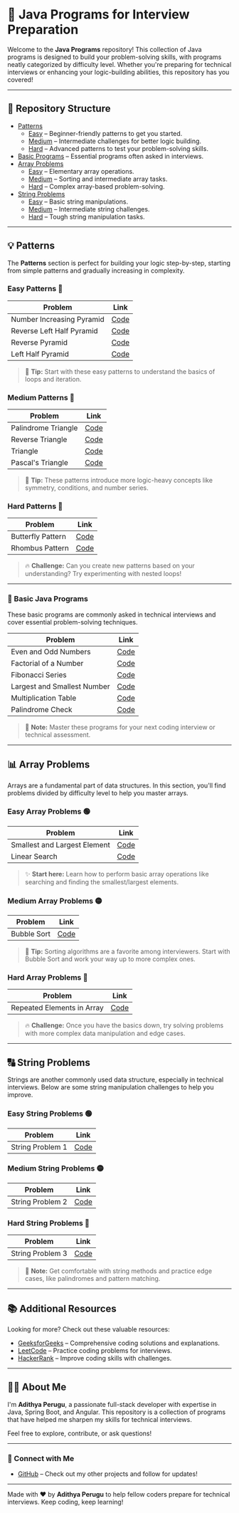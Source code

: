# 🚀 Java Programs for Interview Preparation

Welcome to the **Java Programs** repository! This collection of Java programs is designed to build your problem-solving skills, with programs neatly categorized by difficulty level. Whether you're preparing for technical interviews or enhancing your logic-building abilities, this repository has you covered!

---

## 📂 Repository Structure

- [Patterns](#patterns-🎨)
  - [Easy](#easy-patterns-🌱) – Beginner-friendly patterns to get you started.
  - [Medium](#medium-patterns-🌿) – Intermediate challenges for better logic building.
  - [Hard](#hard-patterns-🌳) – Advanced patterns to test your problem-solving skills.
- [Basic Programs](#-basic-java-programs-💡) – Essential programs often asked in interviews.
- [Array Problems](#array-problems-📊)
  - [Easy](#easy-array-problems-🟢) – Elementary array operations.
  - [Medium](#medium-array-problems-🟡) – Sorting and intermediate array tasks.
  - [Hard](#hard-array-problems-🔴) – Complex array-based problem-solving.
- [String Problems](#string-problems-🔠)
  - [Easy](#easy-string-problems-🟢) – Basic string manipulations.
  - [Medium](#medium-string-problems-🟡) – Intermediate string challenges.
  - [Hard](#hard-string-problems-🔴) – Tough string manipulation tasks.

---

## 💡 Patterns

The **Patterns** section is perfect for building your logic step-by-step, starting from simple patterns and gradually increasing in complexity.

### Easy Patterns 🌱

| Problem | Link |
|---------|------|
| Number Increasing Pyramid | [Code](https://github.com/PERUGUADITHYA/JavaPrograms/blob/main/Patterns/Easy/NumberIncreasingPyramid.java) |
| Reverse Left Half Pyramid | [Code](https://github.com/PERUGUADITHYA/JavaPrograms/blob/main/Patterns/Easy/ReverseLeftHalfPyramid.java) |
| Reverse Pyramid | [Code](https://github.com/PERUGUADITHYA/JavaPrograms/blob/main/Patterns/Easy/ReversePyramid.java) |
| Left Half Pyramid | [Code](https://github.com/PERUGUADITHYA/JavaPrograms/blob/main/Patterns/Easy/leftHalfPyramid.java) |

> 🌟 **Tip:** Start with these easy patterns to understand the basics of loops and iteration.

### Medium Patterns 🌿

| Problem | Link |
|---------|------|
| Palindrome Triangle | [Code](https://github.com/PERUGUADITHYA/JavaPrograms/blob/main/Patterns/Medium/PalindromeTriangle.java) |
| Reverse Triangle | [Code](https://github.com/PERUGUADITHYA/JavaPrograms/blob/main/Patterns/Medium/ReverseTriangle.java) |
| Triangle | [Code](https://github.com/PERUGUADITHYA/JavaPrograms/blob/main/Patterns/Medium/Triangle.java) |
| Pascal's Triangle | [Code](https://github.com/PERUGUADITHYA/JavaPrograms/blob/main/Patterns/Medium/pascalsTraingle.java) |

> 🌟 **Tip:** These patterns introduce more logic-heavy concepts like symmetry, conditions, and number series.

### Hard Patterns 🌳

| Problem | Link |
|---------|------|
| Butterfly Pattern | [Code](https://github.com/PERUGUADITHYA/JavaPrograms/blob/main/Patterns/Hard/ButterflyPattern.java) |
| Rhombus Pattern | [Code](https://github.com/PERUGUADITHYA/JavaPrograms/blob/main/Patterns/Hard/Rhombus.java) |

> 🔥 **Challenge:** Can you create new patterns based on your understanding? Try experimenting with nested loops!

---

### 📝 Basic Java Programs

These basic programs are commonly asked in technical interviews and cover essential problem-solving techniques.

| Problem | Link |
|---------|------|
| Even and Odd Numbers | [Code](https://github.com/PERUGUADITHYA/JavaPrograms/blob/main/Basic%20Java%20Programs/EvenAndOdd.java) |
| Factorial of a Number | [Code](https://github.com/PERUGUADITHYA/JavaPrograms/blob/main/Basic%20Java%20Programs/FactorialNumber.java) |
| Fibonacci Series | [Code](https://github.com/PERUGUADITHYA/JavaPrograms/blob/main/Basic%20Java%20Programs/FibonacciSeries.java) |
| Largest and Smallest Number | [Code](https://github.com/PERUGUADITHYA/JavaPrograms/blob/main/Basic%20Java%20Programs/LargestAndSmallestNumber.java) |
| Multiplication Table | [Code](https://github.com/PERUGUADITHYA/JavaPrograms/blob/main/Basic%20Java%20Programs/MultiplicationTable.java) |
| Palindrome Check | [Code](https://github.com/PERUGUADITHYA/JavaPrograms/blob/main/Basic%20Java%20Programs/Palindrome.java) |

> 🚀 **Note:** Master these programs for your next coding interview or technical assessment.

---

## 📊 Array Problems

Arrays are a fundamental part of data structures. In this section, you'll find problems divided by difficulty level to help you master arrays.

### Easy Array Problems 🟢

| Problem | Link |
|---------|------|
| Smallest and Largest Element | [Code](link_to_easy_smallest_largest_program) |
| Linear Search | [Code](link_to_easy_linear_search) |

> ✨ **Start here:** Learn how to perform basic array operations like searching and finding the smallest/largest elements.

### Medium Array Problems 🟡

| Problem | Link |
|---------|------|
| Bubble Sort | [Code](link_to_medium_bubble_sort) |

> 🌟 **Tip:** Sorting algorithms are a favorite among interviewers. Start with Bubble Sort and work your way up to more complex ones.

### Hard Array Problems 🔴

| Problem | Link |
|---------|------|
| Repeated Elements in Array | [Code](link_to_hard_repeated_elements) |

> 🔥 **Challenge:** Once you have the basics down, try solving problems with more complex data manipulation and edge cases.

---

## 🔠 String Problems

Strings are another commonly used data structure, especially in technical interviews. Below are some string manipulation challenges to help you improve.

### Easy String Problems 🟢

| Problem | Link |
|---------|------|
| String Problem 1 | [Code](link_to_easy_string_problem_1) |

### Medium String Problems 🟡

| Problem | Link |
|---------|------|
| String Problem 2 | [Code](link_to_medium_string_problem_2) |

### Hard String Problems 🔴

| Problem | Link |
|---------|------|
| String Problem 3 | [Code](link_to_hard_string_problem_3) |

> 🧠 **Note:** Get comfortable with string methods and practice edge cases, like palindromes and pattern matching.

---

## 📚 Additional Resources

Looking for more? Check out these valuable resources:

- [GeeksforGeeks](https://www.geeksforgeeks.org) – Comprehensive coding solutions and explanations.
- [LeetCode](https://leetcode.com) – Practice coding problems for interviews.
- [HackerRank](https://www.hackerrank.com) – Improve coding skills with challenges.

---

## 👨‍💻 About Me

I'm **Adithya Perugu**, a passionate full-stack developer with expertise in Java, Spring Boot, and Angular. This repository is a collection of programs that have helped me sharpen my skills for technical interviews.

Feel free to explore, contribute, or ask questions!

---

### 🔗 Connect with Me

- [GitHub](https://github.com/peruguadithya) – Check out my other projects and follow for updates!

---

Made with ❤️ by **Adithya Perugu** to help fellow coders prepare for technical interviews. Keep coding, keep learning!
